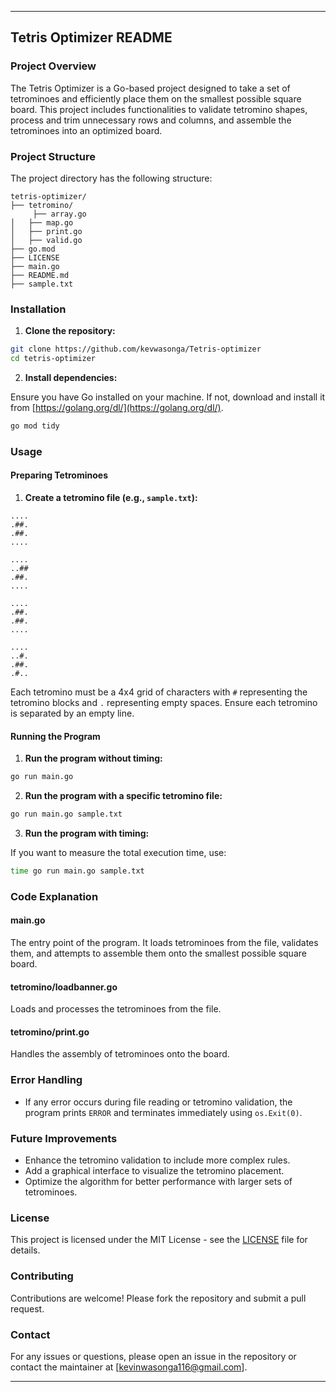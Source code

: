 

---

## Tetris Optimizer README

### Project Overview

The Tetris Optimizer is a Go-based project designed to take a set of tetrominoes and efficiently place them on the smallest possible square board. This project includes functionalities to validate tetromino shapes, process and trim unnecessary rows and columns, and assemble the tetrominoes into an optimized board.

### Project Structure

The project directory has the following structure:

```
tetris-optimizer/
├── tetromino/
     ├── array.go
│   ├── map.go
│   ├── print.go
│   ├── valid.go
├── go.mod
├── LICENSE
├── main.go
├── README.md
├── sample.txt
```

### Installation

1. **Clone the repository:**

```sh
git clone https://github.com/kevwasonga/Tetris-optimizer
cd tetris-optimizer
```

2. **Install dependencies:**

Ensure you have Go installed on your machine. If not, download and install it from [https://golang.org/dl/](https://golang.org/dl/).

```sh
go mod tidy
```

### Usage

#### Preparing Tetrominoes

1. **Create a tetromino file (e.g., `sample.txt`):**

```
....
.##.
.##.
....

....
..##
.##.
....

....
.##.
.##.
....

....
..#.
.##.
.#..
```

Each tetromino must be a 4x4 grid of characters with `#` representing the tetromino blocks and `.` representing empty spaces. Ensure each tetromino is separated by an empty line.

#### Running the Program

1. **Run the program without timing:**

```sh
go run main.go
```

2. **Run the program with a specific tetromino file:**

```sh
go run main.go sample.txt
```

3. **Run the program with timing:**

If you want to measure the total execution time, use:

```sh
time go run main.go sample.txt
```

### Code Explanation

#### main.go

The entry point of the program. It loads tetrominoes from the file, validates them, and attempts to assemble them onto the smallest possible square board.

#### tetromino/loadbanner.go

Loads and processes the tetrominoes from the file.

#### tetromino/print.go

Handles the assembly of tetrominoes onto the board.

### Error Handling

- If any error occurs during file reading or tetromino validation, the program prints `ERROR` and terminates immediately using `os.Exit(0)`.

### Future Improvements

- Enhance the tetromino validation to include more complex rules.
- Add a graphical interface to visualize the tetromino placement.
- Optimize the algorithm for better performance with larger sets of tetrominoes.

### License

This project is licensed under the MIT License - see the [LICENSE](LICENSE) file for details.

### Contributing

Contributions are welcome! Please fork the repository and submit a pull request.

### Contact

For any issues or questions, please open an issue in the repository or contact the maintainer at [kevinwasonga116@gmail.com].

---

